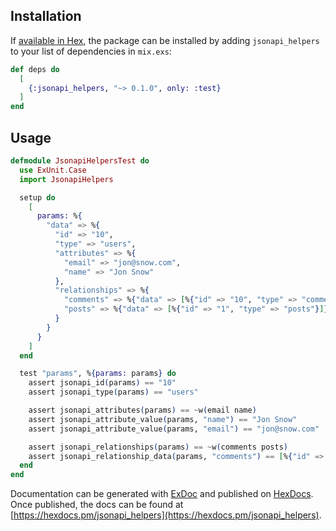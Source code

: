 ## Installation

If [available in Hex](https://hex.pm/docs/publish), the package can be installed
by adding `jsonapi_helpers` to your list of dependencies in `mix.exs`:

```elixir
def deps do
  [
    {:jsonapi_helpers, "~> 0.1.0", only: :test}
  ]
end
```

## Usage

```elixir
defmodule JsonapiHelpersTest do
  use ExUnit.Case
  import JsonapiHelpers

  setup do
    [
      params: %{
        "data" => %{
          "id" => "10",
          "type" => "users",
          "attributes" => %{
            "email" => "jon@snow.com",
            "name" => "Jon Snow"
          },
          "relationships" => %{
            "comments" => %{"data" => [%{"id" => "10", "type" => "comments"}]},
            "posts" => %{"data" => [%{"id" => "1", "type" => "posts"}]}
          }
        }
      }
    ]
  end

  test "params", %{params: params} do
    assert jsonapi_id(params) == "10"
    assert jsonapi_type(params) == "users"

    assert jsonapi_attributes(params) == ~w(email name)
    assert jsonapi_attribute_value(params, "name") == "Jon Snow"
    assert jsonapi_attribute_value(params, "email") == "jon@snow.com"

    assert jsonapi_relationships(params) == ~w(comments posts)
    assert jsonapi_relationship_data(params, "comments") == [%{"id" => "10", "type" => "comments"}]
  end
end
```

Documentation can be generated with [ExDoc](https://github.com/elixir-lang/ex_doc)
and published on [HexDocs](https://hexdocs.pm). Once published, the docs can
be found at [https://hexdocs.pm/jsonapi_helpers](https://hexdocs.pm/jsonapi_helpers).

